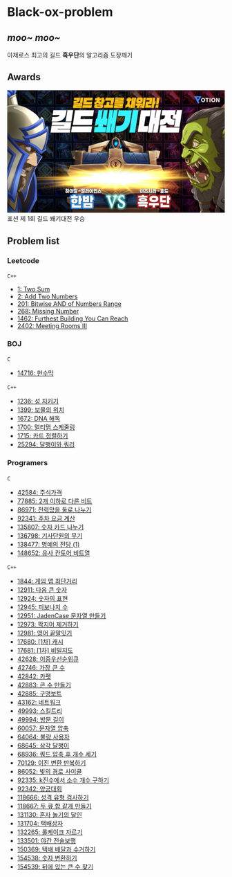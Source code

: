 # Black-ox-problem
## *moo~ moo~*
아제로스 최고의 길드 **흑우단**의 알고리즘 도장깨기

## Awards
![award_001](./.img/award_001.png)
포션 제 1회 길드 쐐기대전 우승

## Problem list
### Leetcode
`C++`
- [1: Two Sum](https://leetcode.com/problems/two-sum)
- [2: Add Two Numbers](https://leetcode.com/problems/add-two-numbers)
- [201: Bitwise AND of Numbers Range](https://leetcode.com/problems/bitwise-and-of-numbers-range)
- [268: Missing Number](https://leetcode.com/problems/missing-number)
- [1462: Furthest Building You Can Reach](https://leetcode.com/problems/furthest-building-you-can-reach)
- [2402: Meeting Rooms III](https://leetcode.com/problems/meeting-rooms-iii)

### BOJ
`C`
- [14716: 현수막](https://www.acmicpc.net/problem/14716)

`C++`
- [1236: 성 지키기](https://www.acmicpc.net/problem/1236)
- [1399: 보물의 위치](https://www.acmicpc.net/problem/1399)
- [1672: DNA 해독](https://www.acmicpc.net/problem/1672)
- [1700: 멀티탭 스케줄링](https://www.acmicpc.net/problem/1700)
- [1715: 카드 정렬하기](https://www.acmicpc.net/problem/1715)
- [25294: 달팽이와 쿼리](https://www.acmicpc.net/problem/25294)

### Programers
`C`
- [42584: 주식가격](https://school.programmers.co.kr/learn/courses/30/lessons/42584)
- [77885: 2개 이하로 다른 비트](https://school.programmers.co.kr/learn/courses/30/lessons/77885)
- [86971: 전력망을 둘로 나누기](https://school.programmers.co.kr/learn/courses/30/lessons/86971)
- [92341: 주차 요금 계산](https://school.programmers.co.kr/learn/courses/30/lessons/92341)
- [135807: 숫자 카드 나누기](https://school.programmers.co.kr/learn/courses/30/lessons/135807)
- [136798: 기사단원의 무기](https://school.programmers.co.kr/learn/courses/30/lessons/136798)
- [138477: 명예의 전당 (1)](https://school.programmers.co.kr/learn/courses/30/lessons/138477)
- [148652: 유사 칸토어 비트열](https://school.programmers.co.kr/learn/courses/30/lessons/148652)

`C++`
- [1844: 게임 맵 최단거리](https://school.programmers.co.kr/learn/courses/30/lessons/1844)
- [12911: 다음 큰 숫자](https://school.programmers.co.kr/learn/courses/30/lessons/12911)
- [12924: 숫자의 표현](https://school.programmers.co.kr/learn/courses/30/lessons/12924)
- [12945: 피보나치 수](https://school.programmers.co.kr/learn/courses/30/lessons/12945)
- [12951: JadenCase 문자열 만들기](https://school.programmers.co.kr/learn/courses/30/lessons/12951)
- [12973: 짝지어 제거하기](https://school.programmers.co.kr/learn/courses/30/lessons/12973)
- [12981: 영어 끝말잇기](https://school.programmers.co.kr/learn/courses/30/lessons/12981)
- [17680: [1차] 캐시](https://school.programmers.co.kr/learn/courses/30/lessons/17680)
- [17681: [1차] 비밀지도](https://school.programmers.co.kr/learn/courses/30/lessons/17681)
- [42628: 이중우선순위큐](https://school.programmers.co.kr/learn/courses/30/lessons/42628)
- [42746: 가장 큰 수](https://school.programmers.co.kr/learn/courses/30/lessons/42746)
- [42842: 카펫](https://school.programmers.co.kr/learn/courses/30/lessons/42842)
- [42883: 큰 수 만들기](https://school.programmers.co.kr/learn/courses/30/lessons/42883)
- [42885: 구명보트](https://school.programmers.co.kr/learn/courses/30/lessons/42885)
- [43162: 네트워크](https://school.programmers.co.kr/learn/courses/30/lessons/43162)
- [49993: 스킬트리](https://school.programmers.co.kr/learn/courses/30/lessons/49993)
- [49994: 방문 길이](https://school.programmers.co.kr/learn/courses/30/lessons/49994)
- [60057: 문자열 압축](https://school.programmers.co.kr/learn/courses/30/lessons/60057)
- [64064: 불량 사용자](https://school.programmers.co.kr/learn/courses/30/lessons/64064)
- [68645: 삼각 달팽이](https://school.programmers.co.kr/learn/courses/30/lessons/68645)
- [68936: 쿼드 압축 후 개수 세기](https://school.programmers.co.kr/learn/courses/30/lessons/68936)
- [70129: 이진 변환 반복하기](https://school.programmers.co.kr/learn/courses/30/lessons/70129)
- [86052: 빛의 경로 사이클](https://school.programmers.co.kr/learn/courses/30/lessons/86052)
- [92335: k진수에서 소수 개수 구하기](https://school.programmers.co.kr/learn/courses/30/lessons/92335)
- [92342: 양궁대회](https://school.programmers.co.kr/learn/courses/30/lessons/92342)
- [118666: 성격 유형 검사하기](https://school.programmers.co.kr/learn/courses/30/lessons/118666)
- [118667: 두 큐 합 같게 만들기](https://school.programmers.co.kr/learn/courses/30/lessons/118667)
- [131130: 혼자 놀기의 달인](https://school.programmers.co.kr/learn/courses/30/lessons/131130)
- [131704: 택배상자](https://school.programmers.co.kr/learn/courses/30/lessons/131704)
- [132265: 롤케이크 자르기](https://school.programmers.co.kr/learn/courses/30/lessons/132265)
- [133501: 야간 전술보행](https://school.programmers.co.kr/learn/courses/30/lessons/133501)
- [150369: 택배 배달과 수거하기](https://school.programmers.co.kr/learn/courses/30/lessons/150369)
- [154538: 숫자 변환하기](https://school.programmers.co.kr/learn/courses/30/lessons/154538)
- [154539: 뒤에 있는 큰 수 찾기](https://school.programmers.co.kr/learn/courses/30/lessons/154539)
